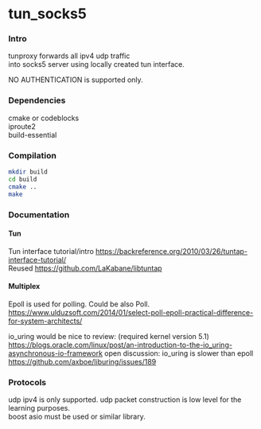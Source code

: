 # tun_socks5

### Intro
tunproxy forwards all ipv4 udp traffic   
into socks5 server using locally created tun interface.

NO AUTHENTICATION is supported only.

### Dependencies

cmake or codeblocks  
iproute2  
build-essential  

### Compilation

```sh
mkdir build
cd build
cmake ..
make
```

### Documentation 

#### Tun
Tun interface tutorial/intro https://backreference.org/2010/03/26/tuntap-interface-tutorial/  
Reused https://github.com/LaKabane/libtuntap   

#### Multiplex
Epoll is used for polling. Could be also Poll.   
https://www.ulduzsoft.com/2014/01/select-poll-epoll-practical-difference-for-system-architects/

io_uring would be nice to review: (required kernel version 5.1)
https://blogs.oracle.com/linux/post/an-introduction-to-the-io_uring-asynchronous-io-framework
open discussion: io_uring is slower than epoll
https://github.com/axboe/liburing/issues/189

### Protocols
udp ipv4 is only supported.
udp packet construction is low level for the learning purposes.   
boost asio must be used or similar library.  
